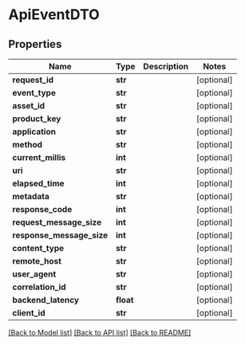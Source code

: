 # ApiEventDTO

## Properties
Name | Type | Description | Notes
------------ | ------------- | ------------- | -------------
**request_id** | **str** |  | [optional] 
**event_type** | **str** |  | [optional] 
**asset_id** | **str** |  | [optional] 
**product_key** | **str** |  | [optional] 
**application** | **str** |  | [optional] 
**method** | **str** |  | [optional] 
**current_millis** | **int** |  | [optional] 
**uri** | **str** |  | [optional] 
**elapsed_time** | **int** |  | [optional] 
**metadata** | **str** |  | [optional] 
**response_code** | **int** |  | [optional] 
**request_message_size** | **int** |  | [optional] 
**response_message_size** | **int** |  | [optional] 
**content_type** | **str** |  | [optional] 
**remote_host** | **str** |  | [optional] 
**user_agent** | **str** |  | [optional] 
**correlation_id** | **str** |  | [optional] 
**backend_latency** | **float** |  | [optional] 
**client_id** | **str** |  | [optional] 

[[Back to Model list]](../README.md#documentation-for-models) [[Back to API list]](../README.md#documentation-for-api-endpoints) [[Back to README]](../README.md)

